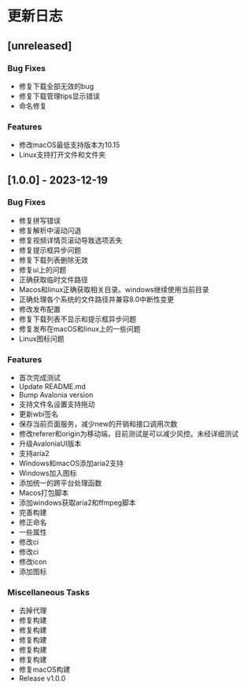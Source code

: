 # 更新日志

## [unreleased]

### Bug Fixes

- 修复下载全部无效的bug
- 修复下载管理tips显示错误
- 命名修复

### Features

- 修改macOS最低支持版本为10.15
- Linux支持打开文件和文件夹

## [1.0.0] - 2023-12-19

### Bug Fixes

- 修复拼写错误
- 修复解析中滚动闪退
- 修复视频详情页滚动导致选项丢失
- 修复提示框异步问题
- 修复下载列表删除无效
- 修复ui上的问题
- 正确获取临时文件路径
- Macos和linux正确获取相关目录。windows继续使用当前目录
- 正确处理各个系统的文件路径并兼容8.0中断性变更
- 修改发布配置
- 修复下载列表不显示和提示框异步问题
- 修复发布在macOS和linux上的一些问题
- Linux图标问题

### Features

- 首次完成测试
- Update README.md
- Bump Avalonia version
- 支持文件名设置支持拖动
- 更新wbi签名
- 保存当前页面服务，减少new的开销和接口调用次数
- 修改referer和origin为移动端，目前测试是可以减少风控。未经详细测试
- 升级AvaloniaUI版本
- 支持aria2
- Windows和macOS添加aria2支持
- Windows加入图标
- 添加统一的跨平台处理函数
- Macos打包脚本
- 添加windows获取aria2和ffmpeg脚本
- 完善构建
- 修正命名
- 一些属性
- 修改ci
- 修改ci
- 修改icon
- 添加图标

### Miscellaneous Tasks

- 去掉代理
- 修复构建
- 修复构建
- 修复构建
- 修复构建
- 修复构建
- 修复macOS构建
- Release v1.0.0

<!-- generated by git-cliff -->

